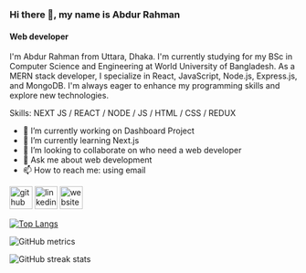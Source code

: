 ### Hi there 👋, my name is Abdur Rahman
#### Web developer
I'm Abdur Rahman from Uttara, Dhaka. I'm currently studying for my BSc in Computer Science and Engineering at World University of Bangladesh. As a MERN stack developer, I specialize in React, JavaScript, Node.js, Express.js, and MongoDB. I'm always eager to enhance my programming skills and explore new technologies. 

Skills: NEXT JS / REACT / NODE / JS / HTML / CSS / REDUX

- 🔭 I’m currently working on Dashboard Project 
- 🌱 I’m currently learning Next.js 
- 👯 I’m looking to collaborate on who need a web developer 
- 💬 Ask me about web development 
- 📫 How to reach me: using email 


[<img src='https://cdn.jsdelivr.net/npm/simple-icons@3.0.1/icons/github.svg' alt='github' height='40'>](https://github.com/siyamar)  [<img src='https://cdn.jsdelivr.net/npm/simple-icons@3.0.1/icons/linkedin.svg' alt='linkedin' height='40'>](https://www.linkedin.com/in/abdur-rahman-3546662aa/)  [<img src='https://cdn.jsdelivr.net/npm/simple-icons@3.0.1/icons/icloud.svg' alt='website' height='40'>](https://siyamar.github.io/Abdur-Rahman-Portfolio/)  

[![Top Langs](https://github-readme-stats.vercel.app/api/top-langs/?username=siyamar)](https://github.com/anuraghazra/github-readme-stats)

![GitHub metrics](https://metrics.lecoq.io/siyamar)  

![GitHub streak stats](https://streak-stats.demolab.com/?user=siyamar)  


